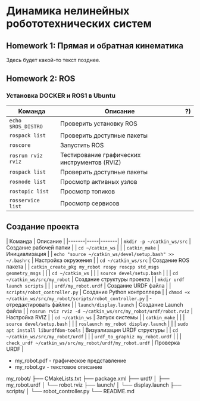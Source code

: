 # Динамика нелинейных робототехнических систем
## Homework 1: Прямая и обратная кинематика
Здесь будет какой-то текст позднее.

## Homework 2: ROS
### Установка DOCKER и ROS1 в Ubuntu

| Команда  | Описание |  ?)    |
|-------|-----|-------|
| `echo $ROS_DISTRO` | Проверить установку ROS  |  |
| `rospack list`   | Проверить доступные пакеты  |    |
| `roscore`   | Запустить ROS  |    |
| `rosrun rviz rviz`   | Тестирование графических инструментов (RVIZ)  |    |
| `rospack list`   | Проверить доступные пакеты  |    |
|  `rosnode list`  |  Просмотр активных узлов |    |
|  `rostopic list`  | Просмотр топиков  |    |
|  `rosservice list`  |  Просмотр сервисов |    |

## Создание проекта
| Команда  | Описание |
|-------|-----|-------|
|  `mkdir -p ~/catkin_ws/src`  |  Создание рабочей папки |
|  `cd ~/catkin_ws`  |   |
|  `catkin_make`  | Инициализация  |
|  `echo "source ~/catkin_ws/devel/setup.bash" >> ~/.bashrc`  | Настройка окружения  |
|  `cd ~/catkin_ws/src`  | Создание ROS пакета  |
|  `catkin_create_pkg my_robot rospy roscpp std_msgs geometry_msgs`  |   |
|  `cd ~/catkin_ws`  |   |
|  `source devel/setup.bash`  |   |
|  `cd ~/catkin_ws/src/my_robot`  |  Создание структуры проекта |
|  `mkdir urdf launch scripts`  |   |
|  `urdf/my_robot.urdf`  |  Создание URDF файла |
|  `scripts/robot_controller.py`  |  Создание Python контроллера |
|  `chmod +x ~/catkin_ws/src/my_robot/scripts/robot_controller.py`  | - отредактировать файлик  |
|  `launch/display.launch`  |  Создание Launch файла |
|  `rosrun rviz rviz -d ~/catkin_ws/src/my_robot/urdf/robot.rviz`  | Настройка RVIZ  |
|  `cd ~/catkin_ws`  | Запуск системы  |
|  `catkin_make`  |   |
|  `source devel/setup.bash`  |   |
|  `roslaunch my_robot display.launch`  |   |
|  `sudo apt install liburdfdom-tools`  |  Визуализация URDF структуры |
|  `cd ~/catkin_ws/src/my_robot/urdf`  |   |
|  `urdf_to_graphiz my_robot.urdf`  |   |
|  `check_urdf ~/catkin_ws/src/my_robot/urdf/my_robot.urdf`  | Проверка URDF  |

- my_robot.pdf - графическое представление
- my_robot.gv - текстовое описание

my_robot/
├── CMakeLists.txt
├── package.xml
├── urdf/
│   ├── my_robot.urdf
│   └── robot.rviz
├── launch/
│   └── display.launch
├── scripts/
│   └── robot_controller.py
└── README.md
